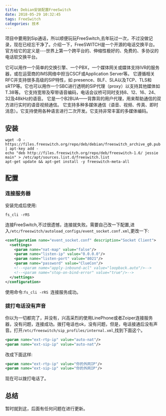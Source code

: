 ```yaml
---
title: Debian安装配置FreeSwitch
date: 2018-05-29 10:32:45
tags: FreeSwitch
categories: 技术
---
```


项目中要用到Sip通话，所以顺便玩玩FreeSwitch,去年玩过一次，不过没做记录，现在已经忘干净了。介绍一下，FreeSWITCH是一个开源的电话交换平台。官方给它的定义是---世界上第一个跨平台的、伸缩性极好的、免费的、多协议的电话软交换平台。 

它可以用作一个简单的交换引擎、一个PBX，一个媒体网关或媒体支持IVR的服务器，或在运营商的IMS网络中担当CSCF或Application Server等。 它遵循相关RFC并支持很多高级的SIP特性，如 presence、BLF、SLA以及TCP、TLS和sRTP等。它也可以用作一个SBC进行透明的SIP代理（proxy）以支持其他媒体如T.38等。 它支持宽带及窄带语音编码，电话会议桥可同时支持8、12、16、24、32及48kHz的语音。 它是一个B2BUA——背靠背的用户代理，用来帮助通信的双方进行实时的语音视频通信。 它支持多种多媒体通信（语音、视频、传真、即时消息）。它支持使用各种语言进行二次开发。它支持非常丰富的多媒体编码。

<!--more-->

## 安装

```shell
wget -O - https://files.freeswitch.org/repo/deb/debian/freeswitch_archive_g0.pub | apt-key add -
echo "deb http://files.freeswitch.org/repo/deb/freeswitch-1.6/ jessie main" > /etc/apt/sources.list.d/freeswitch.list
apt-get update && apt-get install -y freeswitch-meta-all
```

## 配置

### 连接服务器

安装完成后使用:

```shell
fs_cli -rRS
```

连接FreeSwitch,不过很遗憾，连接就失败。需要自己改一下配置,进入`/etc/freeswitch/autoload_configs/event_socket.conf.xml`,更改一下:

```xml
<configuration name="event_socket.conf" description="Socket Client">
  <settings>
    <param name="nat-map" value="false"/>
    <param name="listen-ip" value="0.0.0.0"/>
    <param name="listen-port" value="8021"/>
    <param name="password" value="ClueCon"/>
    <!--<param name="apply-inbound-acl" value="loopback.auto"/>-->
    <!--<param name="stop-on-bind-error" value="true"/>-->
  </settings>
</configuration>
```

使用命令:`fs_cli -rRS `连接服务成功。

### 拨打电话没有声音

你以为一切都完了，并没有，兴高采烈的使用LinePhone或者Zoiper连接服务器，没有问题，连接成功。拨打电话也ok，没有问题，但是，电话接通后没有声音。打开`/etc/freeswitch/sip_profiles/internal.xml`,找到下面这个。

```xml
<param name="ext-rtp-ip" value="auto-nat"/>
<param name="ext-sip-ip" value="auto-nat"/>
```

改成下面这样:

```xml
<param name="ext-rtp-ip" value="你的外网IP"/>
<param name="ext-sip-ip" value="你的外网IP"/>
```

现在可以拨打电话了。



## 总结

暂时就到这，后面有任何问题在进行更新。
